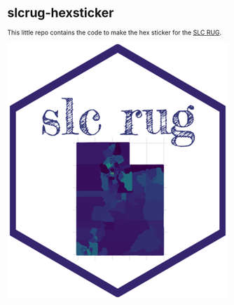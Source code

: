 # slcrug-hexsticker

This little repo contains the code to make the hex sticker for the [SLC RUG](https://www.meetup.com/Salt-Lake-City-R-Users-Group).

![slc rug hex](R/slcrug_hex.png)

